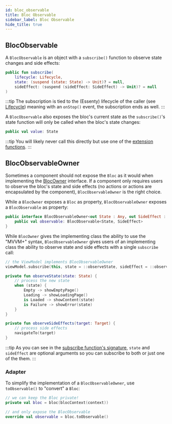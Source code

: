 ```yaml
---
id: bloc_observable
title: Bloc Observable
sidebar_label: Bloc Observable
hide_title: true
---
```


## BlocObservable

A `BlocObservable` is an object with a `subscribe()` function to observe state changes and side effects:

```kotlin
public fun subscribe(
    lifecycle: Lifecycle,
    state: (suspend (state: State) -> Unit)? = null,
    sideEffect: (suspend (sideEffect: SideEffect) -> Unit)? = null
)
```

:::tip
The subscription is tied to the (Essenty) lifecycle of the caller (see [Lifecycle](../bloc/lifecycle)) meaning with an `onStop()` event, the subscription ends as well.
:::

A `BlocObservable` also exposes the bloc's current state as the `subscribe()`'s state function will only be called when the bloc's state changes:
```kotlin
public val value: State
```

:::tip
You will likely never call this directly but use one of the [extension functions](../../extensions/android/android_subscription).
:::

## BlocObservableOwner

Sometimes a component should not expose the `Bloc` as it would when implementing the [BlocOwner](bloc_owner) interface. If a component only requires users to observe the bloc's state and side effects (no actions or actions are encapsulated by the component), `BlocObservableOwner` is the right choice.

While a `BlocOwner` exposes a `Bloc` as property, `BlocObservableOwner` exposes a `BlocObservable` as property:

```kotlin
public interface BlocObservableOwner<out State : Any, out SideEffect : Any> {
    public val observable: BlocObservable<State, SideEffect>
}
```

While `BlocOwner` gives the implementing class the ability to use the "MVVM+" syntax, `BlocObservableOwner` gives users of an implementing class the ability to observe state and side effects with a single `subscribe` call:

```kotlin
// the ViewModel implements BlocObservableOwner
viewModel.subscribe(this, state = ::observeState, sideEffect = ::observeSideEffects)

private fun observeState(state: State) {
    // process the new state
    when (state) {
        Empty -> showEmptyPage()
        Loading -> showLoadingPage()
        is Loaded -> showContent(state)
        is Failure -> showError(state)
    }
}

private fun observeSideEffects(target: Target) {
    // process side effects
    navigateTo(target)
}
```

:::tip
As you can see in the [subscribe function's signature](#blocobservable), `state` and `sideEffect` are optional arguments so you can subscribe to both or just one of the them.
:::

### Adapter

To simplify the implementation of a `BlocObservableOwner`, use `toObservable()` to "convert" a `Bloc`:

```kotlin
// we can keep the Bloc private!
private val bloc = bloc(blocContext(context))

// and only expose the BlocObservable
override val observable = bloc.toObservable()
```
